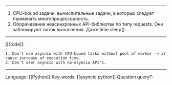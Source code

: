 ___
1. CPU-bound задачи: вычислительные задачи, в которых следует применять многопроцессорность.
2. Оборачивание неасинхронных API-библиотек по типу requests. Они заблокируют поток выполнения. Даже time.sleep(). 
___
[[Code]]:
```
1. Don't use asycnio with CPU-bound tasks without pool of worker -> it cause increase of execution time. 
2. Don't user asyncio with no-asyncio API's. 
```
___
Language: [[Python]]
Key-words:  [[asyncio python]]
Question query?: 